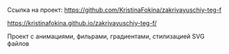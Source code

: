 Ссылка на проект: https://github.com/KristinaFokina/zakrivayuschiy-teg-f

https://kristinafokina.github.io/zakrivayuschiy-teg-f/

Проект с анимациями, фильрами, градиентами, стилизацией SVG файлов
